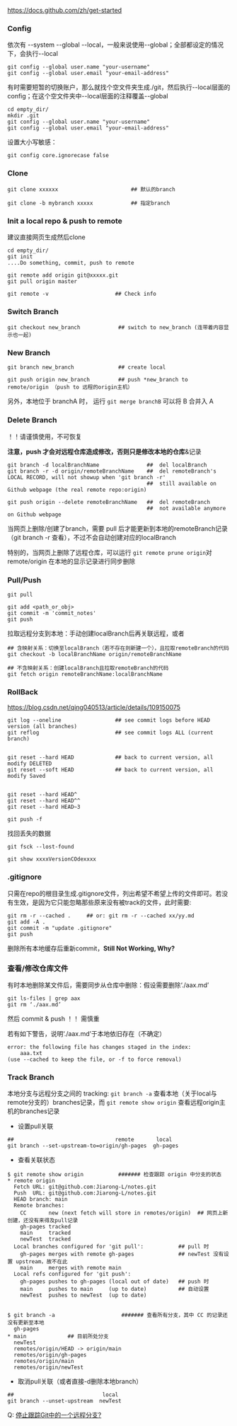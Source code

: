 
https://docs.github.com/zh/get-started

### Config
依次有 --system  --global --local，一般来说使用--global；全部都设定的情况下，会执行--local
```
git config --global user.name "your-username"
git config --global user.email "your-email-address"
```


有时需要短暂的切换账户，那么就找个空文件夹生成./git，然后执行--local层面的config；在这个空文件夹中--local层面的注释覆盖--global
```
cd empty_dir/
mkdir .git
git config --global user.name "your-username"
git config --global user.email "your-email-address"
```

设置大小写敏感：
```
git config core.ignorecase false
```



### Clone
```
git clone xxxxxx                       ## 默认的branch

git clone -b mybranch xxxxx            ## 指定branch
```

### Init a local repo & push to remote
建议直接网页生成然后clone
```
cd empty_dir/
git init
....Do something, commit, push to remote

git remote add origin git@xxxxx.git
git pull origin master

git remote -v                     ## Check info
```


### Switch Branch

```
git checkout new_branch            ## switch to new_branch (连带着内容显示也一起)
```


### New Branch

```
git branch new_branch              ## create local

git push origin new_branch         ## push *new_branch to remote/origin （push to 远程的origin主机）
```
另外，本地位于 branchA 时， 运行  ```git merge branchB``` 可以将 B 合并入 A


### Delete Branch
！！请谨慎使用，不可恢复    

**注意，push 才会对远程仓库造成修改，否则只是修改本地的仓库**&记录
```
git branch -d localBranchName               ##  del localBranch
git branch -r -d origin/remoteBranchName    ##  del remoteBranch's LOCAL RECORD, will not showup when 'git branch -r'
                                            ##  still available on Github webpage (the real remote repo:origin)

git push origin --delete remoteBranchName   ##  del remoteBranch
                                            ##  not available anymore on Github webpage
```

当网页上删除/创建了branch，需要 pull 后才能更新到本地的remoteBranch记录（git branch -r 查看），不过不会自动创建对应的localBranch

特别的，当网页上删除了远程仓库，可以运行 ```git remote prune origin```对 remote/origin 在本地的显示记录进行同步删除


### Pull/Push
```
git pull

git add <path_or_obj>
git commit -m 'commit_notes'
git push
```

拉取远程分支到本地：手动创建localBranch后再关联远程，或者

```
## 含映射关系：切换至localBranch（若不存在则新建一个），且拉取remoteBranch的代码
git checkout -b localBranchName origin/remoteBranchName

## 不含映射关系：创建localBranch且拉取remoteBranch的代码
git fetch origin remoteBranchName:localBranchName
```



### RollBack
https://blog.csdn.net/qing040513/article/details/109150075
```
git log --oneline                 ## see commit logs before HEAD version (all branches)
git reflog                        ## see commit logs ALL (current branch)


git reset --hard HEAD             ## back to current version, all modify DELETED
git reset --soft HEAD             ## back to current version, all modify Saved


git reset --hard HEAD^
git reset --hard HEAD^^
git reset --hard HEAD~3

git push -f
```

找回丢失的数据
```
git fsck --lost-found

git show xxxxVersionCOdexxxx
```

### .gitignore
只需在repo的根目录生成.gitignore文件，列出希望不希望上传的文件即可。若没有生效，是因为它只能忽略那些原来没有被track的文件，此时需要:
```
git rm -r --cached .     ## or: git rm -r --cached xx/yy.md
git add -A .
git commit -m "update .gitignore"
git push
```
删除所有本地缓存后重新commit，**Still Not Working, Why?**


### 查看/修改仓库文件
有时本地删除某文件后，需要同步从仓库中删除：假设需要删除‘./aax.md’
```
git ls-files | grep aax
git rm ‘./aax.md’
```
然后 commit & push    ！！ 需慎重

若有如下警告，说明‘./aax.md’于本地依旧存在（不确定）
```
error: the following file has changes staged in the index:
    aaa.txt
(use --cached to keep the file, or -f to force removal)
```


### Track Branch

本地分支与远程分支之间的 tracking: ```git branch -a``` 查看本地（关于local与remote分支的）branches记录，而 ```git remote show origin``` 查看远程origin主机的branches记录

* 设置pull关联
```
##                                remote       local
git branch --set-upstream-to=origin/gh-pages  gh-pages
```

* 查看关联状态
```
$ git remote show origin           ####### 检查跟踪 origin 中分支的状态
* remote origin
  Fetch URL: git@github.com:Jiarong-L/notes.git
  Push  URL: git@github.com:Jiarong-L/notes.git
  HEAD branch: main
  Remote branches:
    CC       new (next fetch will store in remotes/origin)  ## 网页上新创建，还没有来得及pull记录
    gh-pages tracked
    main     tracked
    newTest  tracked
  Local branches configured for 'git pull':           ## pull 时
    gh-pages merges with remote gh-pages              ## newTest 没有设置 upstream，故不在此
    main     merges with remote main
  Local refs configured for 'git push':
    gh-pages pushes to gh-pages (local out of date)   ## push 时
    main     pushes to main     (up to date)          ## 自动设置
    newTest  pushes to newTest  (up to date)


$ git branch -a                     ####### 查看所有分支，其中 CC 的记录还没有更新至本地
  gh-pages
* main             ## 目前所处分支
  newTest
  remotes/origin/HEAD -> origin/main
  remotes/origin/gh-pages
  remotes/origin/main
  remotes/origin/newTest
```

* 取消pull关联（或者直接-d删除本地branch） 
```
##                            local
git branch --unset-upstream  newTest
```

Q: [停止跟踪Git中的一个远程分支?](https://cloud.tencent.com/developer/ask/sof/108969602/answer/133469378)








